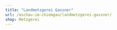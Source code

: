 ```yaml
---
title: "Landmetzgerei Gassner"
url: /aschau-im-chiemgau/landmetzgerei-gassner/
shop: Metzgerei
---
```

